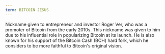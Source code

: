 ```yaml
---
term: BITCOIN JESUS
---
```


Nickname given to entrepreneur and investor Roger Ver, who was a promoter of Bitcoin from the early 2010s. This nickname was given to him due to his influential role in popularizing Bitcoin at its launch. He is also known for his support of the Bitcoin Cash (BCH) hard fork, which he considers to be more faithful to Bitcoin's original vision.